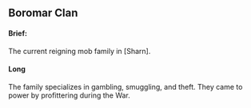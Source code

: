 ## Boromar Clan

#### Brief: 
The current reigning mob family in [Sharn].

#### Long 
The family specializes in gambling, smuggling, and theft. They came to power by profittering during the War. 